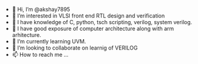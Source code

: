 - 👋 Hi, I’m @akshay7895
- 👀 I’m interested in VLSI front end RTL design and verification
- 🌱 I have knowledge of C, python, tsch scripting, verilog, system verilog.
- 🌱 I have good exposure of computer architecture along with arm arhitecture.
- 🌱 I’m currently learning UVM. 
- 💞️ I’m looking to collaborate on learnig of VERILOG
- 📫 How to reach me ...

<!---
akshay7895/akshay7895 is a ✨ special ✨ repository because its `README.md` (this file) appears on your GitHub profile.
You can click the Preview link to take a look at your changes.
--->
